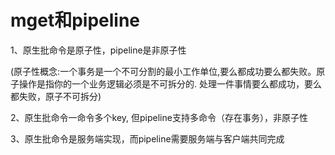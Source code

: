 # mget和pipeline

1、原生批命令是原子性，pipeline是非原子性

(原子性概念:一个事务是一个不可分割的最小工作单位,要么都成功要么都失败。原子操作是指你的一个业务逻辑必须是不可拆分的. 处理一件事情要么都成功，要么都失败，原子不可拆分)

2、原生批命令一命令多个key, 但pipeline支持多命令（存在事务），非原子性

3、原生批命令是服务端实现，而pipeline需要服务端与客户端共同完成